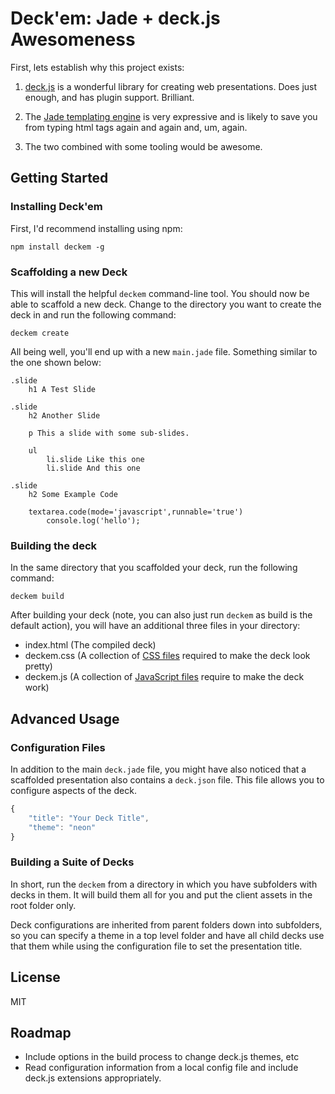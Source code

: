 # Deck'em: Jade + deck.js Awesomeness 

First, lets establish why this project exists:

1. [deck.js](https://github.com/imakewebthings/deck.js) is a wonderful library for creating web presentations.  Does just enough, and has plugin support.  Brilliant.

2. The [Jade templating engine](https://github.com/visionmedia/jade) is very expressive and is likely to save you from typing html tags again and again and, um, again.

3. The two combined with some tooling would be awesome.

## Getting Started

### Installing Deck'em

First, I'd recommend installing using npm:

```
npm install deckem -g
```

### Scaffolding a new Deck

This will install the helpful `deckem` command-line tool.  You should now be able to scaffold a new deck.  Change to the directory you want to create the deck in and run the following command:

```
deckem create
```

All being well, you'll end up with a new `main.jade` file.  Something similar to the one shown below:

```
.slide
    h1 A Test Slide
    
.slide
    h2 Another Slide
    
    p This a slide with some sub-slides.
    
    ul
        li.slide Like this one
        li.slide And this one
    
.slide
    h2 Some Example Code
    
    textarea.code(mode='javascript',runnable='true')
        console.log('hello');
```

### Building the deck

In the same directory that you scaffolded your deck, run the following command:

```
deckem build
```

After building your deck (note, you can also just run `deckem` as build is the default action), you will have an additional three files in your directory:

- index.html (The compiled deck)
- deckem.css (A collection of [CSS files](/DamonOehlman/deckem/blob/master/src/deckem.css) required to make the deck look pretty)
- deckem.js (A collection of [JavaScript files](https://github.com/DamonOehlman/deckem/blob/master/src/deckem.js) require to make the deck work)

## Advanced Usage

### Configuration Files

In addition to the main `deck.jade` file, you might have also noticed that a scaffolded presentation also contains a `deck.json` file.  This file allows you to configure aspects of the deck.

```js
{
	"title": "Your Deck Title",
	"theme": "neon"
}
```

### Building a Suite of Decks

In short, run the `deckem` from a directory in which you have subfolders with decks in them.  It will build them all for you and put the client assets in the root folder only.  

Deck configurations are inherited from parent folders down into subfolders, so you can specify a theme in a top level folder and have all child decks use that them while using the configuration file to set the presentation title.

## License

MIT

## Roadmap

- Include options in the build process to change deck.js themes, etc
- Read configuration information from a local config file and include deck.js extensions appropriately.